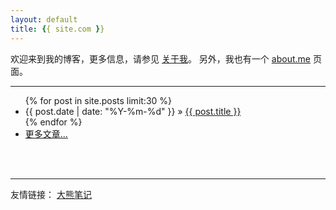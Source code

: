 ```yaml
---
layout: default
title: {{ site.com }}
---
```


欢迎来到我的博客，更多信息，请参见 [关于我](/about.html)。 另外，我也有一个 [about.me](http://about.me/dujinfang) 页面。

<hr>

<ul class="posts">
  {% for post in site.posts limit:30 %}
    <li class="post-list"><span>{{ post.date | date: "%Y-%m-%d" }}</span> &raquo; <a href="{{ post.url }}">{{ post.title }}</a></li>
  {% endfor %}
    <li class="post-list"><span><a href="/posts.html">更多文章...</a></li>

</ul>

<br><br>

<hr>
友情链接：
<a href="http://czb.im" target="_blank">大熊笔记</a>
